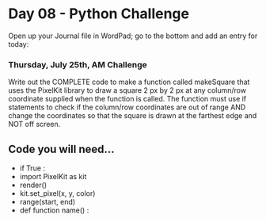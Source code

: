 # Day 08 - Python Challenge #

Open up your Journal file in WordPad; go to the bottom and add an entry for today:
### Thursday, July 25th, AM Challenge ###
Write out the COMPLETE code to make a function called makeSquare that uses the PixelKit library to draw a square 2 px by 2 px at any column/row coordinate supplied when the function is called. The function must use if statements to check if the column/row coordinates are out of range AND change the coordinates so that the square is drawn at the farthest edge and NOT off screen.

## Code you will need... ##
- if True :
- import PixelKit as kit
- render()
- kit.set_pixel(x, y, color)
- range(start, end)
- def function name() :
